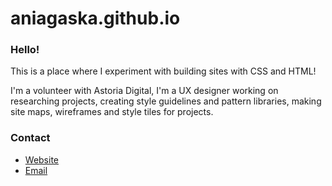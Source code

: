 # aniagaska.github.io

### Hello!

This is a place where I experiment with building sites with CSS and HTML!

I'm a volunteer with Astoria Digital, I'm a UX designer working on researching projects, creating style guidelines and pattern libraries, making site maps, wireframes and style tiles for projects. 

### Contact

- [Website](http://www.aniastypul.com)
- [Email](mailto:aniastypul@gmail.com)
